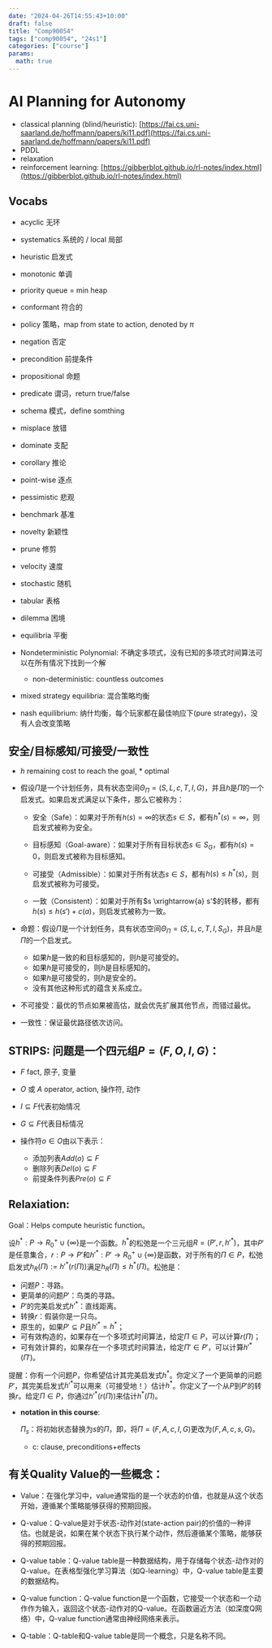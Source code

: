 ```yaml
---
date: "2024-04-26T14:55:43+10:00"
draft: false
title: "Comp90054"
tags: ["comp90054", "24s1"]
categories: ["course"]
params:
  math: true
---
```


# AI Planning for Autonomy

- classical planning (blind/heuristic): [https://fai.cs.uni-saarland.de/hoffmann/papers/ki11.pdf](https://fai.cs.uni-saarland.de/hoffmann/papers/ki11.pdf)
- PDDL
- relaxation
- reinforcement learning: [https://gibberblot.github.io/rl-notes/index.html](https://gibberblot.github.io/rl-notes/index.html)

## Vocabs

- acyclic 无环
- systematics 系统的 / local 局部
- heuristic 启发式
- monotonic 单调
- priority queue = min heap
- conformant 符合的
- policy 策略，map from state to action, denoted by $\pi$
- negation 否定
- precondition 前提条件
- propositional 命题
- predicate 谓词，return true/false
- schema 模式，define somthing
- misplace 放错
- dominate 支配
- corollary 推论
- point-wise 逐点
- pessimistic 悲观
- benchmark 基准
- novelty 新颖性
- prune 修剪
- velocity 速度
- stochastic 随机
- tabular 表格
- dilemma 困境
- equilibria 平衡


- Nondeterministic Polynomial: 不确定多项式，没有已知的多项式时间算法可以在所有情况下找到一个解
  - non-deterministic: countless outcomes

- mixed strategy equilibria: 混合策略均衡
- nash equilibrium: 纳什均衡，每个玩家都在最佳响应下(pure strategy)，没有人会改变策略


## 安全/目标感知/可接受/一致性


- $h$ remaining cost to reach the goal, $*$ optimal
  
- 假设$\Pi$是一个计划任务，具有状态空间$\Theta_{\Pi} = (S, L, c, T, I, G)$，并且$h$是$\Pi$的一个启发式。如果启发式满足以下条件，那么它被称为：

  - 安全（Safe）：如果对于所有$h(s) = \infty$的状态$s \in S$，都有$h^*(s) = \infty$，则启发式被称为安全。

  - 目标感知（Goal-aware）：如果对于所有目标状态$s \in S_G$，都有$h(s) = 0$，则启发式被称为目标感知。

  - 可接受（Admissible）：如果对于所有状态$s \in S$，都有$h(s) \leq h^*(s)$，则启发式被称为可接受。

  - 一致（Consistent）：如果对于所有$s \xrightarrow{a} s'$的转移，都有$h(s) \leq h(s') + c(a)$，则启发式被称为一致。

- 命题：假设$\Pi$是一个计划任务，具有状态空间$\Theta_{\Pi} = (S, L, c, T, I, S_G)$，并且$h$是$\Pi$的一个启发式。
  - 如果$h$是一致的和目标感知的，则$h$是可接受的。
  - 如果$h$是可接受的，则$h$是目标感知的。
  - 如果$h$是可接受的，则$h$是安全的。
  - 没有其他这种形式的蕴含关系成立。


- 不可接受：最优的节点如果被高估，就会优先扩展其他节点，而错过最优。
- 一致性：保证最优路径依次访问。

## STRIPS: 问题是一个四元组$P = \langle F,O,I,G \rangle$：

- $F$ fact, 原子, 变量
- $O$ 或 $A$ operator, action, 操作符, 动作
- $I \subseteq F$代表初始情况
- $G \subseteq F$代表目标情况

- 操作符$o \in O$由以下表示：
    - 添加列表$Add(o) \subseteq F$
    - 删除列表$Del(o) \subseteq F$
    - 前提条件列表$Pre(o) \subseteq F$
  
## Relaxiation: 

Goal：Helps compute heuristic function。

设$h^* : P \rightarrow R^+_0 \cup \{\infty\}$是一个函数。$h^*$的松弛是一个三元组$R= (P',r,h'^*)$，其中$P'$是任意集合，$r : P \rightarrow P'$和$h'^* : P' \rightarrow R^+_0 \cup \{\infty\}$是函数，对于所有的$\Pi \in P$，松弛启发式$h_R(\Pi) := h'^*(r(\Pi))$满足$h_R(\Pi) \leq h^*(\Pi)$。松弛是：
  - 问题$P$：寻路。
  - 更简单的问题$P'$：鸟类的寻路。
  - $P'$的完美启发式$h'^*$：直线距离。
  - 转换$r$：假装你是一只鸟。
  - 原生的，如果$P' \subseteq P$且$h'^* = h^*$；
  - 可有效构造的，如果存在一个多项式时间算法，给定$\Pi \in P$，可以计算$r(\Pi)$；
  - 可有效计算的，如果存在一个多项式时间算法，给定$\Pi' \in P'$，可以计算$h'^*(\Pi')$。

  提醒：你有一个问题$P$，你希望估计其完美启发式$h^*$。你定义了一个更简单的问题$P'$，其完美启发式$h'^*$可以用来（可接受地！）估计$h^*$。你定义了一个从$P$到$P'$的转换$r$。给定$\Pi \in P$，你通过$h'^*(r(\Pi))$来估计$h^*(\Pi)$。


- **notation in this course**:
  
   $\Pi_s$：将初始状态替换为$s$的$\Pi$，即，将$\Pi = (F,A,c,I,G)$更改为$(F,A,c,s,G)$。
   - c: clause, preconditions+effects


## 有关Quality Value的一些概念：

  - Value：在强化学习中，value通常指的是一个状态的价值，也就是从这个状态开始，遵循某个策略能够获得的预期回报。

  - Q-value：Q-value是对于状态-动作对(state-action pair)的价值的一种评估。也就是说，如果在某个状态下执行某个动作，然后遵循某个策略，能够获得的预期回报。

  - Q-value table：Q-value table是一种数据结构，用于存储每个状态-动作对的Q-value。在表格型强化学习算法（如Q-learning）中，Q-value table是主要的数据结构。

  - Q-value function：Q-value function是一个函数，它接受一个状态和一个动作作为输入，返回这个状态-动作对的Q-value。在函数逼近方法（如深度Q网络）中，Q-value function通常由神经网络来表示。

  - Q-table：Q-table和Q-value table是同一个概念，只是名称不同。